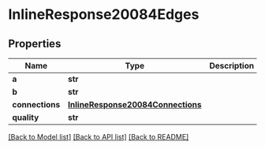 # InlineResponse20084Edges

## Properties
Name | Type | Description | Notes
------------ | ------------- | ------------- | -------------
**a** | **str** |  | [optional] 
**b** | **str** |  | [optional] 
**connections** | [**InlineResponse20084Connections**](InlineResponse20084Connections.md) |  | [optional] 
**quality** | **str** |  | [optional] 

[[Back to Model list]](../README.md#documentation-for-models) [[Back to API list]](../README.md#documentation-for-api-endpoints) [[Back to README]](../README.md)

